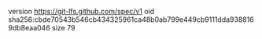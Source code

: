 version https://git-lfs.github.com/spec/v1
oid sha256:cbde70543b546cb434325961ca48b0ab799e449cb9111dda9388169db8eaa046
size 79
